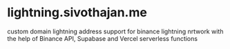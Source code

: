 # lightning.sivothajan.me
 custom domain lightning address support for binance lightning nrtwork with the help of Binance API, Supabase and Vercel serverless functions
